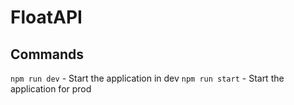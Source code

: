 # FloatAPI

## Commands

`npm run dev` - Start the application in dev
`npm run start` - Start the application for prod
